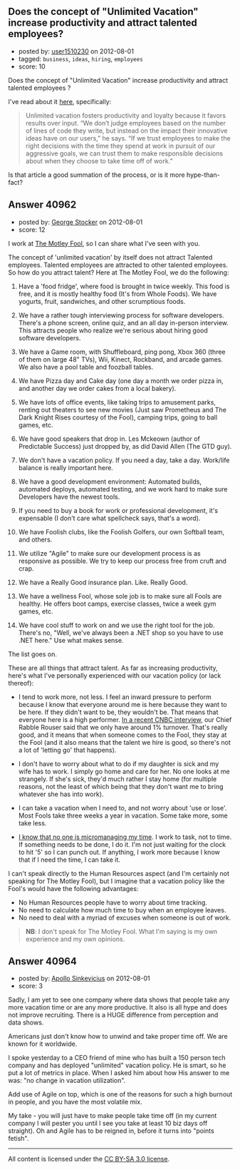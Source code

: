 ## Does the concept of "Unlimited Vacation" increase productivity and attract talented employees?

- posted by: [user1510230](https://stackexchange.com/users/-1/18853-user1510230) on 2012-08-01
- tagged: `business`, `ideas`, `hiring`, `employees`
- score: 10

Does the concept of "Unlimited Vacation" increase productivity and attract talented employees ?

I've read about it [here][1], specifically:

> Unlimited vacation fosters productivity and loyalty because it favors results over input. “We don’t judge employees based on the number of lines of code they write, but instead on the impact their innovative ideas have on our users,” he says. “If we trust employees to make the right decisions with the time they spend at work in pursuit of our aggressive goals, we can trust them to make responsible decisions about when they choose to take time off of work.”

Is that article a good summation of the process, or is it more hype-than-fact?


  [1]: http://www.fastcompany.com/1823415/why-unlimited-vacation-policies-ensure-productivity


## Answer 40962

- posted by: [George Stocker](https://stackexchange.com/users/-1/18330-george-stocker) on 2012-08-01
- score: 12

<p>I work at <a href="http://fool.com">The Motley Fool</a>, so I can share what I've seen with you. </p>

<p>The concept of 'unlimited vacation' by itself does not attract Talented employees.  Talented employees are attracted to other talented employees.  So how do you attract talent?  Here at The Motley Fool, we do the following:</p>

<ol>
<li><p>Have a 'food fridge', where food is brought in twice weekly.  This food is free, and it is mostly healthy food (It's from Whole Foods).  We have yogurts, fruit, sandwiches, and other scrumptious foods.</p></li>
<li><p>We have a rather tough interviewing process for software developers.  There's a phone screen, online quiz, and an all day in-person interview.  This attracts people who realize we're serious about hiring good software developers.</p></li>
<li><p>We have a Game room, with Shuffleboard, ping pong, Xbox 360 (three of them on large 48" TVs), Wii, Kinect, Rockband, and arcade games.  We also have a pool table and foozball tables.</p></li>
<li><p>We have Pizza day and Cake day (one day a month we order pizza in, and another day we order cakes from a local bakery).</p></li>
<li><p>We have lots of office events, like taking trips to amusement parks, renting out theaters to see new movies (Just saw Prometheus and The Dark Knight Rises courtesy of the Fool), camping trips, going to ball games, etc.</p></li>
<li><p>We have good speakers that drop in. Les Mckeown (author of Predictable Success) just dropped by, as did David Allen (The GTD guy). </p></li>
<li><p>We don't have a vacation policy. If you need a day, take a day.  Work/life balance is really important here. </p></li>
<li><p>We have a good development environment: Automated builds, automated deploys, automated testing, and we work hard to make sure Developers have the newest tools.  </p></li>
<li><p>If you need to buy a book for work or professional development, it's expensable (I don't care what spellcheck says, that's a word).</p></li>
<li><p>We have Foolish clubs, like the Foolish Golfers, our own Softball team, and others.</p></li>
<li><p>We utilize "Agile" to make sure our development process is as responsive as possible. We try to keep our process free from cruft and crap.</p></li>
<li><p>We have a Really Good insurance plan. Like. Really Good.  </p></li>
<li><p>We have a wellness Fool, whose sole job is to make sure all Fools are healthy.  He offers boot camps, exercise classes, twice a week gym games, etc.</p></li>
<li><p>We have cool stuff to work on and we use the right tool for the job. There's no, "Well, we've always been a .NET shop so you have to use .NET here."  Use what makes sense.</p></li>
</ol>

<p>The list goes on.</p>

<p>These are all things that attract talent.  As far as increasing productivity, here's what I've personally experienced with our vacation policy (or lack thereof):</p>

<ul>
<li><p>I tend to work more, not less.  I feel an inward pressure to perform because I know that everyone around me is here because they want to be here.  If they didn't want to be, they wouldn't be. That means that everyone here is a high performer.  <a href="http://video.cnbc.com/gallery/?video=3000106286">In a recent CNBC interview</a>, our Chief Rabble Rouser said that we only have around 1% turnover. That's really good, and it means that when someone comes to the Fool, they stay at the Fool (and it also means that the talent we hire is good, so there's not a lot of 'letting go' that happens).</p></li>
<li><p>I don't have to worry about what to do if my daughter is sick and my wife has to work. I simply go home and care for her. No one looks at me strangely.  If she's sick, they'd much rather I stay home (for multiple reasons, not the least of which being that they don't want me to bring whatever she has into work).</p></li>
<li><p>I can take a vacation when I need to, and not worry about 'use or lose'. Most Fools take three weeks a year in vacation. Some take more, some take less. </p></li>
<li><p><a href="http://culture.fool.com/2012/07/09/9-a-m-start-times-are-old-fashioned/">I know that no one is micromanaging my time</a>. I work to task, not to time. If something needs to be done, I do it. I'm not just waiting for the clock to hit '5' so I can punch out.  If anything, I work more because I know that if I need the time, I can take it. </p></li>
</ul>

<p>I can't speak directly to the Human Resources aspect (and I'm certainly not speaking for The Motley Fool), but I imagine that a vacation policy like the Fool's would have the following advantages:</p>

<ul>
<li>No Human Resources people have to worry about time tracking.</li>
<li>No need to calculate how much time to buy when an employee leaves.</li>
<li>No need to deal with a myriad of excuses when someone is out of work.</li>
</ul>

<blockquote>
  <p><strong>NB</strong>: I don't speak for The Motley Fool. What I'm saying is my own experience and my own opinions.  </p>
</blockquote>



## Answer 40964

- posted by: [Apollo Sinkevicius](https://stackexchange.com/users/-1/2119-apollo-sinkevicius) on 2012-08-01
- score: 3

Sadly, I am yet to see one company where data shows that people take any more vacation time or are any more productive. It also is all hype and does not improve recruiting.
There is a HUGE difference from perception and data shows.

Americans just don't know how to unwind and take proper time off. We are known for it worldwide.

I spoke yesterday to a CEO friend of mine who has built a 150 person tech company and has deployed "unlimited" vacation policy. He is smart, so he put a lot of metrics in place. When I asked him about how His answer to me was: "no change in vacation utilization".

Add use of Agile on top, which is one of the reasons for such a high burnout in people, and you have the most volatile mix.

My take - you will just have to make people take time off (in my current company I will pester you until I see you take at least 10 biz days off straight). Oh and Agile has to be reigned in, before it turns into "points fetish".




---

All content is licensed under the [CC BY-SA 3.0 license](https://creativecommons.org/licenses/by-sa/3.0/).
